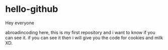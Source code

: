 # hello-github

Hey everyone

abroadincoding here, this is my first repository and i want to know if you can see it.
if you can see it then i will give you the code for cookies and milk XD.
